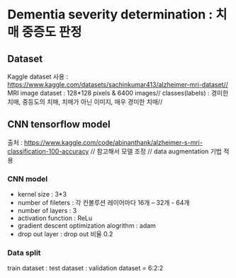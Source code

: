 # Dementia severity determination : 치매 중증도 판정
## Dataset
Kaggle dataset 사용 : https://www.kaggle.com/datasets/sachinkumar413/alzheimer-mri-dataset//
MRI image dataset : 128*128 pixels & 6400 images//
classes(labels) : 경미한 치매, 중등도의 치매, 치매가 아닌 이미지, 매우 경미한 치매//
## CNN tensorflow model
출처 : https://www.kaggle.com/code/abinanthank/alzheimer-s-mri-classification-100-accuracy // 참고해서 모델 조정 //
data augmentation 기법 적용
### CNN model
- kernel size : 3*3
- number of fileters : 각 컨볼루션 레이어마다 16개 – 32개 - 64개
- number of layers : 3
- activation function : ReLu
- gradient descent optimization alogrithm : adam
- drop out layer : drop out 비율 0.2
### Data split
train dataset : test dataset : validation dataset = 6:2:2
